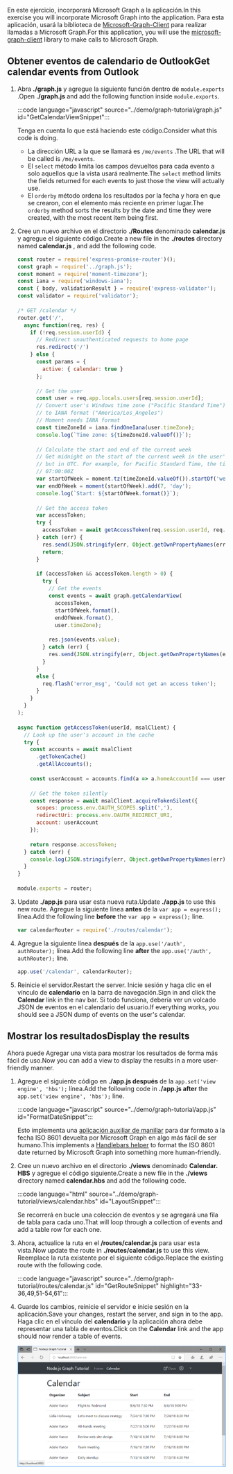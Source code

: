 <!-- markdownlint-disable MD002 MD041 -->

<span data-ttu-id="b0632-101">En este ejercicio, incorporará Microsoft Graph a la aplicación.</span><span class="sxs-lookup"><span data-stu-id="b0632-101">In this exercise you will incorporate Microsoft Graph into the application.</span></span> <span data-ttu-id="b0632-102">Para esta aplicación, usará la biblioteca de [Microsoft-Graph-Client](https://github.com/microsoftgraph/msgraph-sdk-javascript) para realizar llamadas a Microsoft Graph.</span><span class="sxs-lookup"><span data-stu-id="b0632-102">For this application, you will use the [microsoft-graph-client](https://github.com/microsoftgraph/msgraph-sdk-javascript) library to make calls to Microsoft Graph.</span></span>

## <a name="get-calendar-events-from-outlook"></a><span data-ttu-id="b0632-103">Obtener eventos de calendario de Outlook</span><span class="sxs-lookup"><span data-stu-id="b0632-103">Get calendar events from Outlook</span></span>

1. <span data-ttu-id="b0632-104">Abra **./graph.js** y agregue la siguiente función dentro de `module.exports` .</span><span class="sxs-lookup"><span data-stu-id="b0632-104">Open **./graph.js** and add the following function inside `module.exports`.</span></span>

    :::code language="javascript" source="../demo/graph-tutorial/graph.js" id="GetCalendarViewSnippet":::

    <span data-ttu-id="b0632-105">Tenga en cuenta lo que está haciendo este código.</span><span class="sxs-lookup"><span data-stu-id="b0632-105">Consider what this code is doing.</span></span>

    - <span data-ttu-id="b0632-106">La dirección URL a la que se llamará es `/me/events` .</span><span class="sxs-lookup"><span data-stu-id="b0632-106">The URL that will be called is `/me/events`.</span></span>
    - <span data-ttu-id="b0632-107">El `select` método limita los campos devueltos para cada evento a solo aquellos que la vista usará realmente.</span><span class="sxs-lookup"><span data-stu-id="b0632-107">The `select` method limits the fields returned for each events to just those the view will actually use.</span></span>
    - <span data-ttu-id="b0632-108">El `orderby` método ordena los resultados por la fecha y hora en que se crearon, con el elemento más reciente en primer lugar.</span><span class="sxs-lookup"><span data-stu-id="b0632-108">The `orderby` method sorts the results by the date and time they were created, with the most recent item being first.</span></span>

1. <span data-ttu-id="b0632-109">Cree un nuevo archivo en el directorio **./Routes** denominado **calendar.js** y agregue el siguiente código.</span><span class="sxs-lookup"><span data-stu-id="b0632-109">Create a new file in the **./routes** directory named **calendar.js** , and add the following code.</span></span>

    ```javascript
    const router = require('express-promise-router')();
    const graph = require('../graph.js');
    const moment = require('moment-timezone');
    const iana = require('windows-iana');
    const { body, validationResult } = require('express-validator');
    const validator = require('validator');

    /* GET /calendar */
    router.get('/',
      async function(req, res) {
        if (!req.session.userId) {
          // Redirect unauthenticated requests to home page
          res.redirect('/')
        } else {
          const params = {
            active: { calendar: true }
          };

          // Get the user
          const user = req.app.locals.users[req.session.userId];
          // Convert user's Windows time zone ("Pacific Standard Time")
          // to IANA format ("America/Los_Angeles")
          // Moment needs IANA format
          const timeZoneId = iana.findOneIana(user.timeZone);
          console.log(`Time zone: ${timeZoneId.valueOf()}`);

          // Calculate the start and end of the current week
          // Get midnight on the start of the current week in the user's timezone,
          // but in UTC. For example, for Pacific Standard Time, the time value would be
          // 07:00:00Z
          var startOfWeek = moment.tz(timeZoneId.valueOf()).startOf('week').utc();
          var endOfWeek = moment(startOfWeek).add(7, 'day');
          console.log(`Start: ${startOfWeek.format()}`);

          // Get the access token
          var accessToken;
          try {
            accessToken = await getAccessToken(req.session.userId, req.app.locals.msalClient);
          } catch (err) {
            res.send(JSON.stringify(err, Object.getOwnPropertyNames(err)));
            return;
          }

          if (accessToken && accessToken.length > 0) {
            try {
              // Get the events
              const events = await graph.getCalendarView(
                accessToken,
                startOfWeek.format(),
                endOfWeek.format(),
                user.timeZone);

              res.json(events.value);
            } catch (err) {
              res.send(JSON.stringify(err, Object.getOwnPropertyNames(err)));
            }
          }
          else {
            req.flash('error_msg', 'Could not get an access token');
          }
        }
      }
    );

    async function getAccessToken(userId, msalClient) {
      // Look up the user's account in the cache
      try {
        const accounts = await msalClient
          .getTokenCache()
          .getAllAccounts();

        const userAccount = accounts.find(a => a.homeAccountId === userId);

        // Get the token silently
        const response = await msalClient.acquireTokenSilent({
          scopes: process.env.OAUTH_SCOPES.split(','),
          redirectUri: process.env.OAUTH_REDIRECT_URI,
          account: userAccount
        });

        return response.accessToken;
      } catch (err) {
        console.log(JSON.stringify(err, Object.getOwnPropertyNames(err)));
      }
    }

    module.exports = router;
    ```

1. <span data-ttu-id="b0632-110">Update **./app.js** para usar esta nueva ruta.</span><span class="sxs-lookup"><span data-stu-id="b0632-110">Update **./app.js** to use this new route.</span></span> <span data-ttu-id="b0632-111">Agregue la siguiente línea **antes** de la `var app = express();` línea.</span><span class="sxs-lookup"><span data-stu-id="b0632-111">Add the following line **before** the `var app = express();` line.</span></span>

    ```javascript
    var calendarRouter = require('./routes/calendar');
    ```

1. <span data-ttu-id="b0632-112">Agregue la siguiente línea **después** de la `app.use('/auth', authRouter);` línea.</span><span class="sxs-lookup"><span data-stu-id="b0632-112">Add the following line **after** the `app.use('/auth', authRouter);` line.</span></span>

    ```javascript
    app.use('/calendar', calendarRouter);
    ```

1. <span data-ttu-id="b0632-113">Reinicie el servidor.</span><span class="sxs-lookup"><span data-stu-id="b0632-113">Restart the server.</span></span> <span data-ttu-id="b0632-114">Inicie sesión y haga clic en el vínculo de **calendario** en la barra de navegación.</span><span class="sxs-lookup"><span data-stu-id="b0632-114">Sign in and click the **Calendar** link in the nav bar.</span></span> <span data-ttu-id="b0632-115">Si todo funciona, debería ver un volcado JSON de eventos en el calendario del usuario.</span><span class="sxs-lookup"><span data-stu-id="b0632-115">If everything works, you should see a JSON dump of events on the user's calendar.</span></span>

## <a name="display-the-results"></a><span data-ttu-id="b0632-116">Mostrar los resultados</span><span class="sxs-lookup"><span data-stu-id="b0632-116">Display the results</span></span>

<span data-ttu-id="b0632-117">Ahora puede Agregar una vista para mostrar los resultados de forma más fácil de uso.</span><span class="sxs-lookup"><span data-stu-id="b0632-117">Now you can add a view to display the results in a more user-friendly manner.</span></span>

1. <span data-ttu-id="b0632-118">Agregue el siguiente código en **./app.js después** de la `app.set('view engine', 'hbs');` línea.</span><span class="sxs-lookup"><span data-stu-id="b0632-118">Add the following code in **./app.js after** the `app.set('view engine', 'hbs');` line.</span></span>

    :::code language="javascript" source="../demo/graph-tutorial/app.js" id="FormatDateSnippet":::

    <span data-ttu-id="b0632-119">Esto implementa una [aplicación auxiliar de manillar](http://handlebarsjs.com/#helpers) para dar formato a la fecha ISO 8601 devuelta por Microsoft Graph en algo más fácil de ser humano.</span><span class="sxs-lookup"><span data-stu-id="b0632-119">This implements a [Handlebars helper](http://handlebarsjs.com/#helpers) to format the ISO 8601 date returned by Microsoft Graph into something more human-friendly.</span></span>

1. <span data-ttu-id="b0632-120">Cree un nuevo archivo en el directorio **./views** denominado **Calendar. HBS** y agregue el código siguiente.</span><span class="sxs-lookup"><span data-stu-id="b0632-120">Create a new file in the **./views** directory named **calendar.hbs** and add the following code.</span></span>

    :::code language="html" source="../demo/graph-tutorial/views/calendar.hbs" id="LayoutSnippet":::

    <span data-ttu-id="b0632-121">Se recorrerá en bucle una colección de eventos y se agregará una fila de tabla para cada uno.</span><span class="sxs-lookup"><span data-stu-id="b0632-121">That will loop through a collection of events and add a table row for each one.</span></span>

1. <span data-ttu-id="b0632-122">Ahora, actualice la ruta en el **/routes/calendar.js** para usar esta vista.</span><span class="sxs-lookup"><span data-stu-id="b0632-122">Now update the route in **./routes/calendar.js** to use this view.</span></span> <span data-ttu-id="b0632-123">Reemplace la ruta existente por el siguiente código.</span><span class="sxs-lookup"><span data-stu-id="b0632-123">Replace the existing route with the following code.</span></span>

    :::code language="javascript" source="../demo/graph-tutorial/routes/calendar.js" id="GetRouteSnippet" highlight="33-36,49,51-54,61":::

1. <span data-ttu-id="b0632-124">Guarde los cambios, reinicie el servidor e inicie sesión en la aplicación.</span><span class="sxs-lookup"><span data-stu-id="b0632-124">Save your changes, restart the server, and sign in to the app.</span></span> <span data-ttu-id="b0632-125">Haga clic en el vínculo del **calendario** y la aplicación ahora debe representar una tabla de eventos.</span><span class="sxs-lookup"><span data-stu-id="b0632-125">Click on the **Calendar** link and the app should now render a table of events.</span></span>

    ![Captura de pantalla de la tabla de eventos](./images/add-msgraph-01.png)
